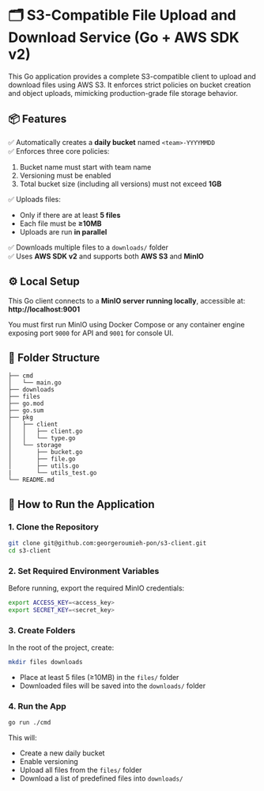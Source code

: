 # 🗂️ S3-Compatible File Upload and Download Service (Go + AWS SDK v2)

This Go application provides a complete S3-compatible client to upload and download files using AWS S3. It enforces strict policies on bucket creation and object uploads, mimicking production-grade file storage behavior.

## 📦 Features

✅ Automatically creates a **daily bucket** named `<team>-YYYYMMDD`  
✅ Enforces three core policies:
1. Bucket name must start with team name
2. Versioning must be enabled
3. Total bucket size (including all versions) must not exceed **1GB**

✅ Uploads files:
- Only if there are at least **5 files**
- Each file must be **≥10MB**
- Uploads are run **in parallel**

✅ Downloads multiple files to a `downloads/` folder  
✅ Uses **AWS SDK v2** and supports both **AWS S3** and **MinIO**



## ⚙️ Local Setup

This Go client connects to a **MinIO server running locally**, accessible at:  
**http://localhost:9001**

You must first run MinIO using Docker Compose or any container engine exposing port `9000` for API and `9001` for console UI.



## 📁 Folder Structure
```
├── cmd
│   └── main.go
├── downloads
├── files
├── go.mod
├── go.sum
├── pkg
│   ├── client
│   │   ├── client.go
│   │   └── type.go
│   └── storage
│       ├── bucket.go
│       ├── file.go
│       ├── utils.go
|       └── utils_test.go
└── README.md
```


## 🚀 How to Run the Application

### 1. Clone the Repository

```bash
git clone git@github.com:georgeroumieh-pon/s3-client.git
cd s3-client
```

### 2. Set Required Environment Variables

Before running, export the required MinIO credentials:

```bash
export ACCESS_KEY=<access_key>
export SECRET_KEY=<secret_key>
```

### 3. Create Folders

In the root of the project, create:

```bash
mkdir files downloads
```

- Place at least 5 files (≥10MB) in the `files/` folder
- Downloaded files will be saved into the `downloads/` folder

### 4. Run the App

```bash
go run ./cmd
```

This will:
- Create a new daily bucket
- Enable versioning
- Upload all files from the `files/` folder
- Download a list of predefined files into `downloads/`
